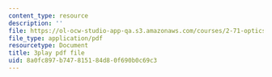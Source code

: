 ```yaml
---
content_type: resource
description: ''
file: https://ol-ocw-studio-app-qa.s3.amazonaws.com/courses/2-71-optics-spring-2009/8a0fc897b747815184d80f690b0c69c3_JmWguqCZRxk.pdf
file_type: application/pdf
resourcetype: Document
title: 3play pdf file
uid: 8a0fc897-b747-8151-84d8-0f690b0c69c3
---
```

